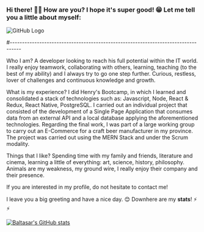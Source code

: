 ### Hi there! 🙋‍♂️ How are you? I hope it's super good! 😁 Let me tell you a little about myself:

<!--
**Baltaguirre/Baltaguirre** is a ✨ _special_ ✨ repository because its `README.md` (this file) appears on your GitHub profile.

Here are some ideas to get you started:

- 🔭 I’m currently working on ...
- 🌱 I’m currently learning ...
- 👯 I’m looking to collaborate on ...
- 🤔 I’m looking for help with ...
- 💬 Ask me about ...
- 📫 How to reach me: ...
- 😄 Pronouns: ...
- ⚡ Fun fact: ...
-->
  ![GitHub Logo](https://cdn.pixilart.com/photos/orginal/e9d076daf1e8bba.gif)

#----------------------------------------------------------------------------------                        
 

Who I am? 
A developer looking to reach his full potential within the IT world. I really enjoy teamwork, collaborating with others, learning, teaching (to the best of my ability) and I always try to go one step further. Curious, restless, lover of challenges and continuous knowledge and growth. 

What is my experience? 
I did Henry's Bootcamp, in which I learned and consolidated a stack of technologies such as: Javascript, Node, React & Redux, React Native, PostgreSQL. I carried out an individual project that consisted of the development of a Single Page Application that consumes data from an external API and a local database applying the aforementioned technologies. 
Regarding the final work, I was part of a large working group to carry out an E-Commerce for a craft beer manufacturer in my province. The project was carried out using the MERN Stack and under the Scrum modality. 


Things that I like? Spending time with my family and friends, literature and cinema, learning a little of everything: art, science, history, philosophy. Animals are my weakness, my ground wire, I really enjoy their company and their presence. 

If you are interested in my profile, do not hesitate to contact me! 

I leave you a big greeting and have a nice day. 😊
Downhere are my **stats**! ⚡ ⚡ 


[![Baltasar's GitHub stats](https://github-readme-stats.vercel.app/api?username=baltaguirre&show_icons=true&count_private=true&theme=dark)](https://github.com/baltaguirre/github-readme-stats)


